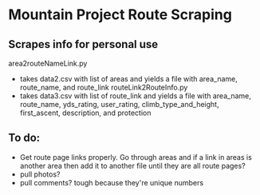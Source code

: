 # Mountain Project Route Scraping

## Scrapes info for personal use

area2routeNameLink.py
- takes data2.csv with list of areas and yields a file with area_name, route_name, and route_link
routeLink2RouteInfo.py
- takes data3.csv with list of route_link and yields a file with area_name, route_name, yds_rating, user_rating, climb_type_and_height, first_ascent, description, and protection




## To do:
- Get route page links properly. Go through areas and if a link in areas is another area then add it to another file until they are all route pages?
- pull photos?
- pull comments? tough because they're unique numbers